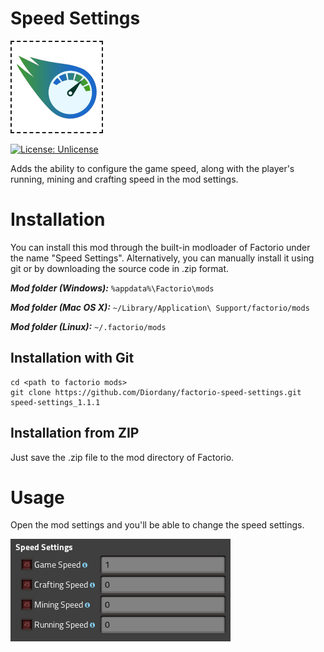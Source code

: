 # Speed Settings

<img src="thumbnail.png" alt="thumbnail" style="border: 2px dashed;" />

[![License: Unlicense](https://img.shields.io/badge/license-Unlicense-blue.svg)](http://unlicense.org/)

Adds the ability to configure the game speed, along with the player's running, mining and crafting speed in the mod settings.

# Installation

You can install this mod through the built-in modloader of Factorio under the name "Speed Settings". Alternatively, you can manually install it using git or by downloading the source code in .zip format.

***Mod folder (Windows):*** `%appdata%\Factorio\mods`

***Mod folder (Mac OS X):*** `~/Library/Application\ Support/factorio/mods`

***Mod folder (Linux):*** `~/.factorio/mods`

## Installation with Git

```
cd <path to factorio mods>
git clone https://github.com/Diordany/factorio-speed-settings.git speed-settings_1.1.1
```

## Installation from ZIP

Just save the .zip file to the mod directory of Factorio.

# Usage

Open the mod settings and you'll be able to change the speed settings.

![Settings](doc/img/settings.png)